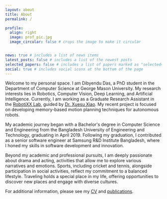 ```yaml
---
layout: about
title: About
permalink: /

profile:
  align: right
  image: prof_pic.jpg
  image_circular: false # crops the image to make it circular


news: true # includes a list of news items
latest_posts: false # includes a list of the newest posts
selected_papers: false # includes a list of papers marked as "selected={true}"
social: true # includes social icons at the bottom of the page
---
```


Welcome to my personal space. I am Dibyendu Das, a PhD student in the Department of Computer Science at George Mason University. My research interests lies in Robotics, Computer Vision, Deep Learning, and Artificial Intelligence. Currently, I am working as a Graduate Research Assistant in the <a href='https://cs.gmu.edu/~xiao/RobotiXX/lab.html'>RobotiXX Lab</a>, guided by <a href='https://cs.gmu.edu/~xiao/index.html'>Dr. Xuesu Xiao</a>. My recent project is focused on developing memory-based motion planning techniques for autonomous robots. 

My academic journey began with a Bachelor's degree in Computer Science and Engineering from the Bangladesh University of Engineering and Technology, graduating in April 2019. Following my graduation, I contributed as a senior software engineer at Samsung R&D Institute Bangladesh, where I honed my skills in software development and innovation.

Beyond my academic and professional pursuits, I am deeply passionate about drama and acting, activities that allow me to explore various narratives and emotions. Sports, including cricket and tennis, alongside participation in social activities, reflect my commitment to a balanced lifestyle. Traveling holds a special place in my life, offering opportunities to discover new places and engage with diverse cultures.

For additional information, please see my <a href='https://drive.google.com/file/d/1Q_1C4xteuSSxM0wQP-2Ba1YQZXWmSg47/view?usp=drive_link'>CV</a> and <a href='https://scholar.google.com/citations?user=8ZFyDGkAAAAJ&hl=en'>publications</a>.

